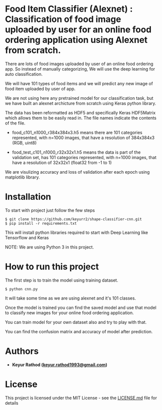 Food Item Classifier (Alexnet) : Classification of food image uploaded by user for an online food ordering application using Alexnet from scratch.
==================

There are lots of food images uploaded by user of an online food ordering app. So instead of manually categorizing, We will use the deep learning for auto classification.

We will have 101 types of food items and we will predict any new image of food item uploaded by user of app.

We are not using here any pretrained model for our classification task, but we have built an alexnet archicture from scratch using Keras python library.

The data has been reformatted as HDF5 and specifically Keras HDF5Matrix which allows them to be easily read in. The file names indicate the contents of the file.

* food_c101_n1000_r384x384x3.h5 means there are 101 categories represented, with n=1000 images, that have a resolution of 384x384x3 (RGB, uint8)

* food_test_c101_n1000_r32x32x1.h5 means the data is part of the validation set, has 101 categories represented, with n=1000 images, that have a resolution of 32x32x1 (float32 from -1 to 1)

We are visulizing accuracy and loss of validation after each epoch using matplotlib library.

Installation
==================

To start with project just follow the few steps 

	$ git clone https://github.com/keyurr2/shape-classifier-cnn.git
	$ pip install -r requirements.txt
	
This will install python libraries required to start with Deep Learning like Tensorflow and Keras

NOTE: We are using Python 3 in this project.


How to run this project
==================================================
The first step is to train the model using training dataset.
	
	$ python cnn.py

It will take some time as we are using alexnet and it's 101 classes.

Once the model is trained you can find the saved model and use that model to classify new images for your online food ordering application.

You can train model for your own dataset also and try to play with that.

You can find the confusion matrix and accuracy of model after prediction.

Authors
==================

* **Keyur Rathod (keyur.rathod1993@gmail.com)**

License
==================

This project is licensed under the MIT License - see the [LICENSE.md](LICENSE.md) file for details

